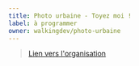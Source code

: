 ```yaml
---
title: Photo urbaine - Toyez moi !
label: à programmer 
owner: walkingdev/photo-urbaine
---
```


> [Lien vers l'organisation](http://github.com/walkingdev)
